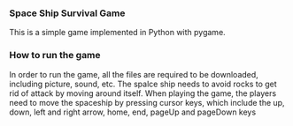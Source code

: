 ### Space Ship Survival Game
This is a simple game implemented in Python with pygame. 

### How to run the game
In order to run the game, all the files are required to be downloaded, including picture, sound, etc. 
The spalce ship needs to avoid rocks to get rid of attack by moving around itself. When playing the game, the players need to move the spaceship by pressing cursor keys, which include the up, down, left and right arrow, home, end, pageUp and pageDown keys
